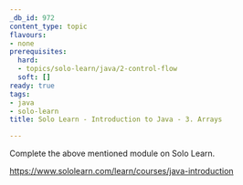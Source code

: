 ```yaml
---
_db_id: 972
content_type: topic
flavours:
- none
prerequisites:
  hard:
  - topics/solo-learn/java/2-control-flow
  soft: []
ready: true
tags:
- java
- solo-learn
title: Solo Learn - Introduction to Java - 3. Arrays

---
```


Complete the above mentioned module on Solo Learn.

https://www.sololearn.com/learn/courses/java-introduction